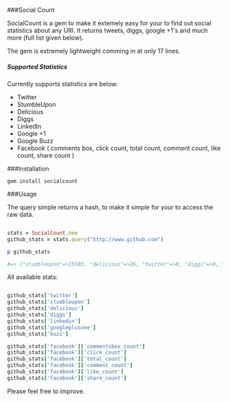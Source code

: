 ###Social Count

SocialCount is a gem to make it extemely easy for your to find out
social statistics about any URI. It returns tweets, diggs, google +1's
and much more (full list given below).

The gem is extremely lightweight comming in at only 17 lines.

##### Supported Statistics
Currently supports statistics are below:

* Twitter
* StumbleUpon
* Delicious
* Diggs
* LinkedIn
* Google +1
* Google Buzz
* Facebook ( comments box, click count, total count, comment count, like
  count, share count )

###Installation

```
gem install socialcount

```

###Usage

The query simple returns a hash, to make it simple for your to access
the raw data.

```ruby

stats = SocialCount.new
github_stats = stats.query("http://www.github.com")

p github_stats

#=> {"stumbleupon"=>15503, "delicious"=>26, "twitter"=>0, "diggs"=>0, "linkedin"=>4, "facebook"=>{"commentsbox_count"=>0, "click_count"=>47, "total_count"=>734, "comment_count"=>145, "like_count"=>69, "share_count"=>520}, "googleplusone"=>0, "buzz"=>17254}

```

All available stats:

```ruby

github_stats['twitter']
github_stats['stumbleupon']
github_stats['delicious']
github_stats['diggs']
github_stats['linkedin']
github_stats['googleplusone']
github_stats['buzz']

github_stats['facebook']['commentsbox_count']
github_stats['facebook']['click_count']
github_stats['facebook']['total_count']
github_stats['facebook']['comment_count']
github_stats['facebook']['like_count']
github_stats['facebook']['share_count']

```

Please feel free to improve.

